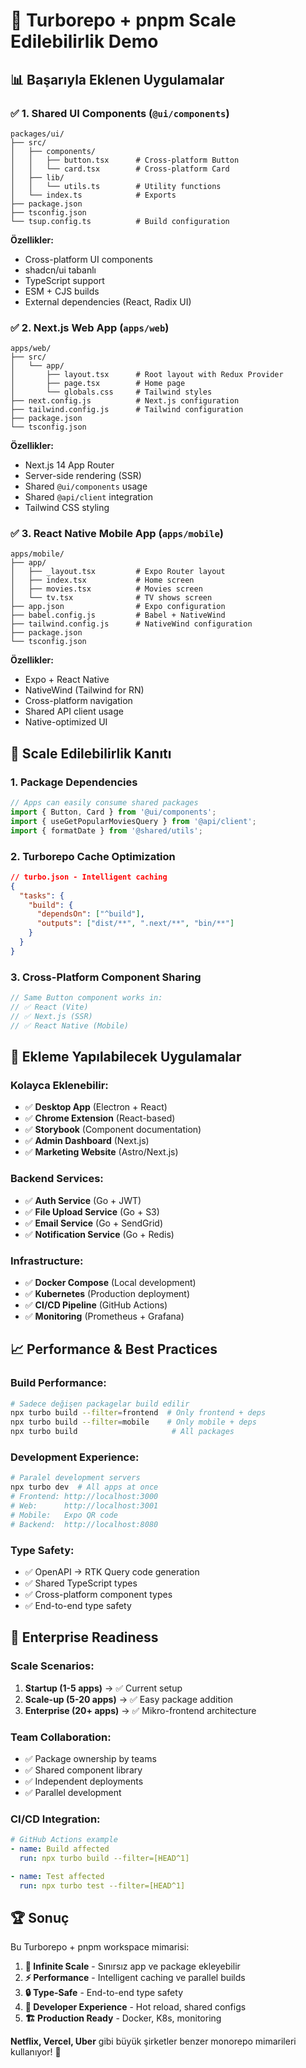# 🎉 Turborepo + pnpm Scale Edilebilirlik Demo

## 📊 Başarıyla Eklenen Uygulamalar

### ✅ 1. Shared UI Components (`@ui/components`)

```
packages/ui/
├── src/
│   ├── components/
│   │   ├── button.tsx      # Cross-platform Button
│   │   └── card.tsx        # Cross-platform Card
│   ├── lib/
│   │   └── utils.ts        # Utility functions
│   └── index.ts            # Exports
├── package.json
├── tsconfig.json
└── tsup.config.ts          # Build configuration
```

**Özellikler:**

- Cross-platform UI components
- shadcn/ui tabanlı
- TypeScript support
- ESM + CJS builds
- External dependencies (React, Radix UI)

### ✅ 2. Next.js Web App (`apps/web`)

```
apps/web/
├── src/
│   └── app/
│       ├── layout.tsx      # Root layout with Redux Provider
│       ├── page.tsx        # Home page
│       └── globals.css     # Tailwind styles
├── next.config.js          # Next.js configuration
├── tailwind.config.js      # Tailwind configuration
├── package.json
└── tsconfig.json
```

**Özellikler:**

- Next.js 14 App Router
- Server-side rendering (SSR)
- Shared `@ui/components` usage
- Shared `@api/client` integration
- Tailwind CSS styling

### ✅ 3. React Native Mobile App (`apps/mobile`)

```
apps/mobile/
├── app/
│   ├── _layout.tsx         # Expo Router layout
│   ├── index.tsx           # Home screen
│   ├── movies.tsx          # Movies screen
│   └── tv.tsx              # TV shows screen
├── app.json                # Expo configuration
├── babel.config.js         # Babel + NativeWind
├── tailwind.config.js      # NativeWind configuration
├── package.json
└── tsconfig.json
```

**Özellikler:**

- Expo + React Native
- NativeWind (Tailwind for RN)
- Cross-platform navigation
- Shared API client usage
- Native-optimized UI

## 🔧 Scale Edilebilirlik Kanıtı

### 1. **Package Dependencies**

```typescript
// Apps can easily consume shared packages
import { Button, Card } from '@ui/components';
import { useGetPopularMoviesQuery } from '@api/client';
import { formatDate } from '@shared/utils';
```

### 2. **Turborepo Cache Optimization**

```json
// turbo.json - Intelligent caching
{
  "tasks": {
    "build": {
      "dependsOn": ["^build"],
      "outputs": ["dist/**", ".next/**", "bin/**"]
    }
  }
}
```

### 3. **Cross-Platform Component Sharing**

```typescript
// Same Button component works in:
// ✅ React (Vite)
// ✅ Next.js (SSR)
// ✅ React Native (Mobile)
```

## 🚀 Ekleme Yapılabilecek Uygulamalar

### **Kolayca Eklenebilir:**

- ✅ **Desktop App** (Electron + React)
- ✅ **Chrome Extension** (React-based)
- ✅ **Storybook** (Component documentation)
- ✅ **Admin Dashboard** (Next.js)
- ✅ **Marketing Website** (Astro/Next.js)

### **Backend Services:**

- ✅ **Auth Service** (Go + JWT)
- ✅ **File Upload Service** (Go + S3)
- ✅ **Email Service** (Go + SendGrid)
- ✅ **Notification Service** (Go + Redis)

### **Infrastructure:**

- ✅ **Docker Compose** (Local development)
- ✅ **Kubernetes** (Production deployment)
- ✅ **CI/CD Pipeline** (GitHub Actions)
- ✅ **Monitoring** (Prometheus + Grafana)

## 📈 Performance & Best Practices

### **Build Performance:**

```bash
# Sadece değişen packagelar build edilir
npx turbo build --filter=frontend  # Only frontend + deps
npx turbo build --filter=mobile    # Only mobile + deps
npx turbo build                     # All packages
```

### **Development Experience:**

```bash
# Paralel development servers
npx turbo dev  # All apps at once
# Frontend: http://localhost:3000
# Web:      http://localhost:3001
# Mobile:   Expo QR code
# Backend:  http://localhost:8080
```

### **Type Safety:**

- ✅ OpenAPI → RTK Query code generation
- ✅ Shared TypeScript types
- ✅ Cross-platform component types
- ✅ End-to-end type safety

## 🎯 Enterprise Readiness

### **Scale Scenarios:**

1. **Startup (1-5 apps)** → ✅ Current setup
2. **Scale-up (5-20 apps)** → ✅ Easy package addition
3. **Enterprise (20+ apps)** → ✅ Mikro-frontend architecture

### **Team Collaboration:**

- ✅ Package ownership by teams
- ✅ Shared component library
- ✅ Independent deployments
- ✅ Parallel development

### **CI/CD Integration:**

```yaml
# GitHub Actions example
- name: Build affected
  run: npx turbo build --filter=[HEAD^1]

- name: Test affected
  run: npx turbo test --filter=[HEAD^1]
```

## 🏆 Sonuç

Bu Turborepo + pnpm workspace mimarisi:

1. **🚀 Infinite Scale** - Sınırsız app ve package ekleyebilir
2. **⚡ Performance** - Intelligent caching ve parallel builds
3. **🔒 Type-Safe** - End-to-end type safety
4. **🎯 Developer Experience** - Hot reload, shared configs
5. **🏗️ Production Ready** - Docker, K8s, monitoring

**Netflix, Vercel, Uber** gibi büyük şirketler benzer monorepo mimarileri kullanıyor! 💪
